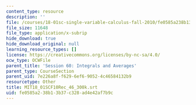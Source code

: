 ```yaml
---
content_type: resource
description: ''
file: /courses/18-01sc-single-variable-calculus-fall-2010/fe0585a238b13b37c328ad4e42af7b9c_MIT18_01SCF10Rec_46_300k.srt
file_size: 11648
file_type: application/x-subrip
hide_download: true
hide_download_original: null
learning_resource_types: []
license: https://creativecommons.org/licenses/by-nc-sa/4.0/
ocw_type: OCWFile
parent_title: 'Session 60: Integrals and Averages'
parent_type: CourseSection
parent_uid: 7e226a8f-f629-6ef6-9052-4c46584132b9
resourcetype: Other
title: MIT18_01SCF10Rec_46_300k.srt
uid: fe0585a2-38b1-3b37-c328-ad4e42af7b9c
---
```


